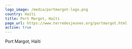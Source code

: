```yaml
---
logo_image: /media/portmargot-logo.png
country: Haïti
title: Port Margot, Haïti
page_url: https://www.terredesjeunes.org/portmargot.html
active: true
---
```

Port Margot, Haïti